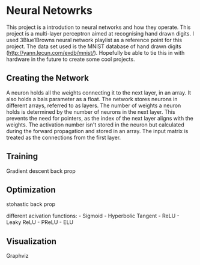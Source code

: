 # Neural Netowrks

This project is a introdution to neural networks and how they operate. This project is a multi-layer perceptron aimed at recognising hand drawn digits. I used 3Blue1Browns neural network playlist as a reference point for this project. The data set used is the MNIST database of hand drawn digits (http://yann.lecun.com/exdb/mnist/). Hopefully be able to tie this in with hardware in the future to create some cool projects.

## Creating the Network

A neuron holds all the weights connecting it to the next layer, in an array. It also holds a bais parameter as a float. The network stores neurons in different arrays, referred to as layers. The number of weights a neuron holds is determined by the number of neurons in the next layer. This prevents the need for pointers, as the index of the next layer aligns with the weights. The activation number isn't stored in the neuron but calculated during the forward propagation and stored in an array. The input matrix is treated as the connections from the first layer.


## Training

Gradient descent
back prop

## Optimization

stohastic back prop

different acivation functions:
    - Sigmoid
    - Hyperbolic Tangent
    - ReLU
    - Leaky ReLU
    - PReLU
    - ELU


## Visualization
Graphviz
